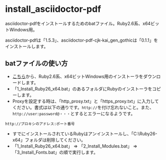 # install_asciidoctor-pdf

asciidoctor-pdfをインストールするためのbatファイル。Ruby2.6系、x64ビットWindows用。

asciidoctor-pdfは「1.5.3」、asciidoctor-pdf-cjk-kai_gen_gothicは「0.1.1」をインストールします。

## batファイルの使い方

* [こちら](https://rubyinstaller.org/downloads/)から、Ruby2.6系、x64ビットWindows用のインストーラをダウンロードします。
* 「1_Install_Ruby26_x64.bat」のあるフォルダにRubyのインストーラをコピーします。
* Proxyを設定する時は、「http_prosy.txt」と「https_proxy.txt」に入力してください。書式は以下の通りです。`http://`を付け忘れないこと。また、`http://user:password@・・・`とするとエラーになるようです。

```
http://プロキシのアドレス:ポート番号
```

* すでにインストールされているRubyはアンインストールし、「C:\Ruby26-x64」フォルダは削除してください。
* 「1_Install_Ruby26_x64.bat」 ⇒ 「2_Install_Modules.bat」 ⇒ 「3_Install_Fonts.bat」の順で実行します。